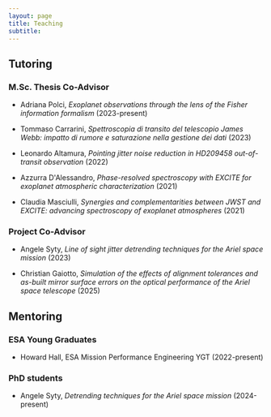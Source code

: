 ```yaml
---
layout: page
title: Teaching
subtitle: 
---
```


## Tutoring

### M.Sc. Thesis Co-Advisor

* Adriana Polci, *Exoplanet observations through the lens of the Fisher information formalism* (2023-present)

* Tommaso Carrarini, *Spettroscopia di transito del telescopio James Webb: impatto di rumore e saturazione nella gestione dei dati* (2023)

* Leonardo Altamura, *Pointing jitter noise reduction in HD209458 out-of-transit observation* (2022)

* Azzurra D'Alessandro, *Phase-resolved spectroscopy with EXCITE for exoplanet atmospheric characterization* (2021)

* Claudia Masciulli, *Synergies and complementarities between JWST and EXCITE: advancing spectroscopy of exoplanet atmospheres* (2021)

### Project Co-Advisor

* Angele Syty, *Line of sight jitter detrending techniques for the Ariel space mission* (2023)

* Christian Gaiotto, *Simulation of the effects of alignment tolerances and as-built mirror surface errors on the optical performance of the Ariel space telescope* (2025)

## Mentoring

### ESA Young Graduates

* Howard Hall, ESA Mission Performance Engineering YGT (2022-present)

### PhD students

* Angele Syty, *Detrending techniques for the Ariel space mission* (2024-present)
